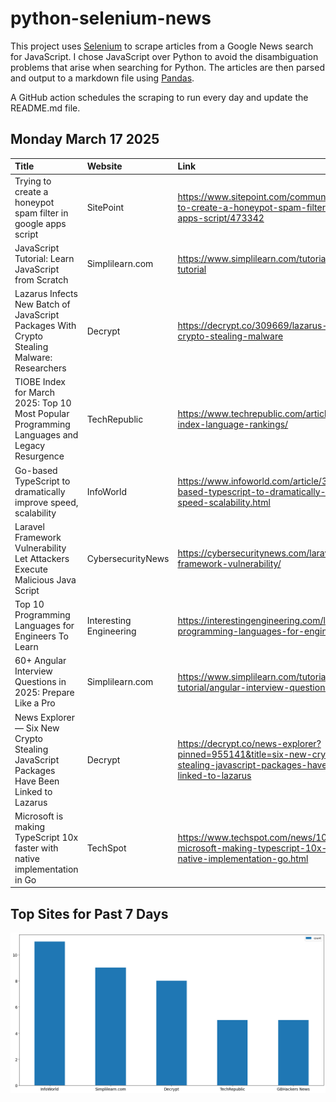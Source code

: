 # python-selenium-news

This project uses [Selenium](https://www.seleniumhq.org/) to scrape articles from a Google News search for JavaScript.
I chose JavaScript over Python to avoid the disambiguation problems that arise when searching for Python.
The articles are then parsed and output to a markdown file using [Pandas](https://pandas.pydata.org/).

A GitHub action schedules the scraping to run every day and update the README.md file.

## Monday March 17 2025


| Title                                                                                       | Website                 | Link                                                                                                                         |
|:--------------------------------------------------------------------------------------------|:------------------------|:-----------------------------------------------------------------------------------------------------------------------------|
| Trying to create a honeypot spam filter in google apps script                               | SitePoint               | https://www.sitepoint.com/community/t/trying-to-create-a-honeypot-spam-filter-in-google-apps-script/473342                   |
| JavaScript Tutorial: Learn JavaScript from Scratch                                          | Simplilearn.com         | https://www.simplilearn.com/tutorials/javascript-tutorial                                                                    |
| Lazarus Infects New Batch of JavaScript Packages With Crypto Stealing Malware: Researchers  | Decrypt                 | https://decrypt.co/309669/lazarus-javascript-crypto-stealing-malware                                                         |
| TIOBE Index for March 2025: Top 10 Most Popular Programming Languages and Legacy Resurgence | TechRepublic            | https://www.techrepublic.com/article/tiobe-index-language-rankings/                                                          |
| Go-based TypeScript to dramatically improve speed, scalability                              | InfoWorld               | https://www.infoworld.com/article/3842456/go-based-typescript-to-dramatically-improve-speed-scalability.html                 |
| Laravel Framework Vulnerability Let Attackers Execute Malicious Java Script                 | CybersecurityNews       | https://cybersecuritynews.com/laravel-framework-vulnerability/                                                               |
| Top 10 Programming Languages for Engineers To Learn                                         | Interesting Engineering | https://interestingengineering.com/lists/top-10-programming-languages-for-engineers                                          |
| 60+ Angular Interview Questions in 2025: Prepare Like a Pro                                 | Simplilearn.com         | https://www.simplilearn.com/tutorials/angular-tutorial/angular-interview-questions                                           |
| News Explorer — Six New Crypto Stealing JavaScript Packages Have Been Linked to Lazarus     | Decrypt                 | https://decrypt.co/news-explorer?pinned=955141&title=six-new-crypto-stealing-javascript-packages-have-been-linked-to-lazarus |
| Microsoft is making TypeScript 10x faster with native implementation in Go                  | TechSpot                | https://www.techspot.com/news/107139-microsoft-making-typescript-10x-faster-native-implementation-go.html                    |
## Top Sites for Past 7 Days

![Graph of Top Sites](https://raw.githubusercontent.com/dan-mba/python-selenium-news/main/last-week.png)
